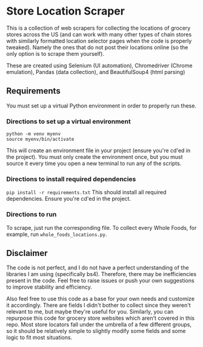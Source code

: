 # Store Location Scraper
This is a collection of web scrapers for collecting the locations of grocery stores across the US (and can work with many other types of chain stores with similarly formatted location selector pages when the code is properly tweaked). Namely the ones that do not post their locations online (so the only option is to scrape them yourself). 

These are created using Selenium (UI automation), Chromedriver (Chrome emulation), Pandas (data collection), and BeautifulSoup4 (html parsing)

## Requirements
You must set up a virtual Python environment in order to properly run these. 

### Directions to set up a virtual environment
```
python -m venv myenv
source myenv/bin/activate
```
This will create an environment file in your project (ensure you're cd'ed in the project). You must only create the environment once, but you must source it every time you open a new terminal to run any of the scripts. 

### Directions to install required dependencies
``` pip install -r requirements.txt ```
This should install all required dependencies. Ensure you're cd'ed in the project.


### Directions to run
To scrape, just run the corresponding file. To collect every Whole Foods, for example, run `whole_foods_locations.py`. 


## Disclaimer
The code is not perfect, and I do not have a perfect understanding of the libraries I am using (specifically bs4). Therefore, there may be inefficiencies present in the code. Feel free to raise issues or push your own suggestions to improve stability and efficiency. 

Also feel free to use this code as a base for your own needs and customize it accordingly. There are fields I didn't bother to collect since they weren't relevant to me, but maybe they're useful for you. Similarly, you can repurpose this code for grocery store websites which aren't covered in this repo. Most store locators fall under the umbrella of a few different groups, so it should be relatively simple to slightly modify some fields and some logic to fit most situations. 
